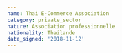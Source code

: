 ```yaml
---
name: Thai E-Commerce Association  
category: private_sector
nature: Association professionnelle 
nationality: Thailande
date_signed: '2018-11-12'
---
```

    